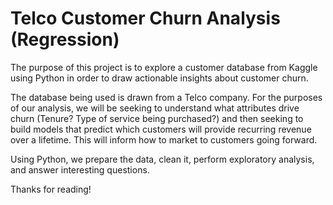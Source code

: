 # Telco Customer Churn Analysis (Regression)

The purpose of this project is to explore a customer database from Kaggle using Python in order to draw actionable insights about customer churn.

The database being used is drawn from a Telco company. For the purposes of our analysis, we will be seeking to understand what attributes drive churn (Tenure? Type of service being purchased?) and then seeking to build models that predict which customers will provide recurring revenue over a lifetime. This will inform how to market to customers going forward.

Using Python, we prepare the data, clean it, perform exploratory analysis, and answer interesting questions.

Thanks for reading!

